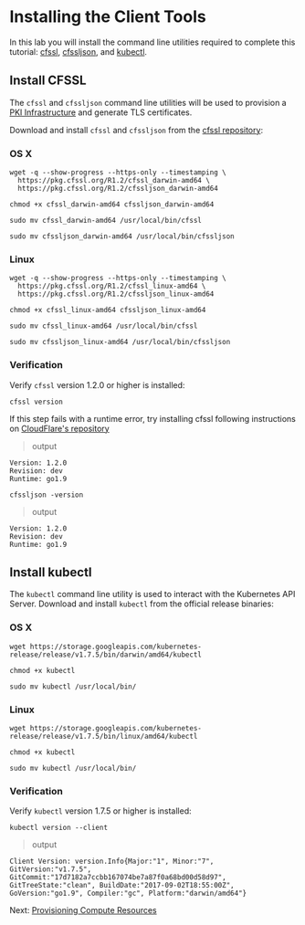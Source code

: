 # Installing the Client Tools

In this lab you will install the command line utilities required to complete this tutorial: [cfssl](https://github.com/cloudflare/cfssl), [cfssljson](https://github.com/cloudflare/cfssl), and [kubectl](https://kubernetes.io/docs/tasks/tools/install-kubectl).

## Install CFSSL

The `cfssl` and `cfssljson` command line utilities will be used to provision a [PKI Infrastructure](https://en.wikipedia.org/wiki/Public_key_infrastructure) and generate TLS certificates.

Download and install `cfssl` and `cfssljson` from the [cfssl repository](https://pkg.cfssl.org):

### OS X

```shell
wget -q --show-progress --https-only --timestamping \
  https://pkg.cfssl.org/R1.2/cfssl_darwin-amd64 \
  https://pkg.cfssl.org/R1.2/cfssljson_darwin-amd64
```

```shell
chmod +x cfssl_darwin-amd64 cfssljson_darwin-amd64
```

```shell
sudo mv cfssl_darwin-amd64 /usr/local/bin/cfssl
```

```shell
sudo mv cfssljson_darwin-amd64 /usr/local/bin/cfssljson
```

### Linux

```shell
wget -q --show-progress --https-only --timestamping \
  https://pkg.cfssl.org/R1.2/cfssl_linux-amd64 \
  https://pkg.cfssl.org/R1.2/cfssljson_linux-amd64
```

```shell
chmod +x cfssl_linux-amd64 cfssljson_linux-amd64
```

```shell
sudo mv cfssl_linux-amd64 /usr/local/bin/cfssl
```

```shell
sudo mv cfssljson_linux-amd64 /usr/local/bin/cfssljson
```

### Verification

Verify `cfssl` version 1.2.0 or higher is installed:

```shell
cfssl version
```

If this step fails with a runtime error, try installing cfssl following instructions on [CloudFlare's repository](https://github.com/cloudflare/cfssl#installation)

> output

```shell
Version: 1.2.0
Revision: dev
Runtime: go1.9
```

```shell
cfssljson -version
```

> output

```shell
Version: 1.2.0
Revision: dev
Runtime: go1.9
```

## Install kubectl

The `kubectl` command line utility is used to interact with the Kubernetes API Server. Download and install `kubectl` from the official release binaries:

### OS X

```shell
wget https://storage.googleapis.com/kubernetes-release/release/v1.7.5/bin/darwin/amd64/kubectl
```

```shell
chmod +x kubectl
```

```shell
sudo mv kubectl /usr/local/bin/
```

### Linux

```shell
wget https://storage.googleapis.com/kubernetes-release/release/v1.7.5/bin/linux/amd64/kubectl
```

```shell
chmod +x kubectl
```

```shell
sudo mv kubectl /usr/local/bin/
```

### Verification

Verify `kubectl` version 1.7.5 or higher is installed:

```shell
kubectl version --client
```

> output

```shell
Client Version: version.Info{Major:"1", Minor:"7", GitVersion:"v1.7.5", GitCommit:"17d7182a7ccbb167074be7a87f0a68bd00d58d97", GitTreeState:"clean", BuildDate:"2017-09-02T18:55:00Z", GoVersion:"go1.9", Compiler:"gc", Platform:"darwin/amd64"}
```

Next: [Provisioning Compute Resources](03-compute-resources.md)

